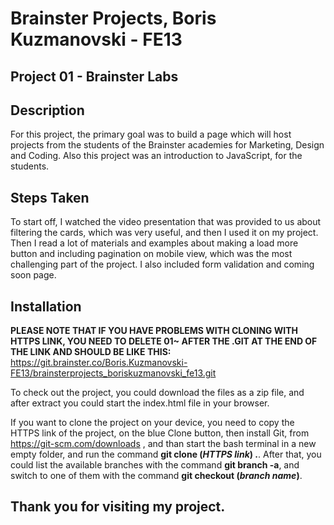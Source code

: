 # Brainster Projects, Boris Kuzmanovski - FE13

## Project 01 - Brainster Labs

## Description

For this project, the primary goal was to build a page which will host projects from the students of the Brainster academies for Marketing, Design and Coding. Also this project was an introduction to JavaScript, for the students.

## Steps Taken

To start off, I watched the video presentation that was provided to us about filtering the cards, which was very useful, and then I used it on my project. Then I read a lot of materials and examples about making a load more button and including pagination on mobile view, which was the most challenging part of the project. I also included form validation and coming soon page.

## Installation

**PLEASE NOTE THAT IF YOU HAVE PROBLEMS WITH CLONING WITH HTTPS LINK, YOU NEED TO DELETE 01~ AFTER THE .GIT AT THE END OF THE LINK AND SHOULD BE LIKE THIS:** https://git.brainster.co/Boris.Kuzmanovski-FE13/brainsterprojects_boriskuzmanovski_fe13.git

To check out the project, you could download the files as a zip file, and after extract you could start the index.html file in your browser.

If you want to clone the project on your device, you need to copy the HTTPS link of the project, on the blue Clone button, then install Git, from https://git-scm.com/downloads , and than start the bash terminal in a new empty folder, and run the command **git clone (_HTTPS link_) .**. After that, you could list the available branches with the command **git branch -a**, and switch to one of them with the command **git checkout (_branch name_)**.

## Thank you for visiting my project.
